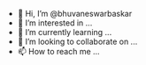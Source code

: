 - 👋 Hi, I’m @bhuvaneswarbaskar
- 👀 I’m interested in ...
- 🌱 I’m currently learning ...
- 💞️ I’m looking to collaborate on ...
- 📫 How to reach me ...

<!---
bhuvaneswarbaskar/bhuvaneswarbaskar is a ✨ special ✨ repository because its `README.md` (this file) appears on your GitHub profile.
You can click the Preview link to take a look at your changes.
--->
